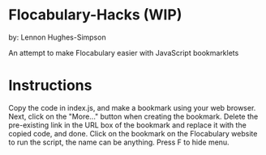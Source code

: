 # Flocabulary-Hacks (WIP)
by: Lennon Hughes-Simpson

An attempt to make Flocabulary easier with JavaScript bookmarklets

# Instructions

Copy the code in index.js, and make a bookmark using your web browser.
Next, click on the "More..." button when creating the bookmark.
Delete the pre-existing link in the URL box of the bookmark and replace it with the copied code, and done.
Click on the bookmark on the Flocabulary website to run the script, the name can be anything.
Press F to hide menu.